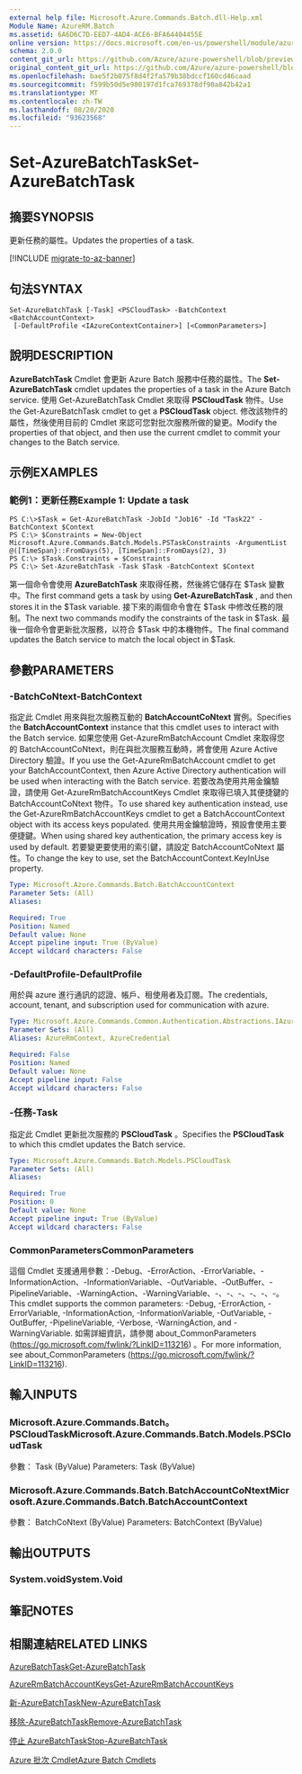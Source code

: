 ```yaml
---
external help file: Microsoft.Azure.Commands.Batch.dll-Help.xml
Module Name: AzureRM.Batch
ms.assetid: 6A6D6C7D-EED7-4AD4-ACE6-BFA64404455E
online version: https://docs.microsoft.com/en-us/powershell/module/azurerm.batch/set-azurebatchtask
schema: 2.0.0
content_git_url: https://github.com/Azure/azure-powershell/blob/preview/src/ResourceManager/AzureBatch/Commands.Batch/help/Set-AzureBatchTask.md
original_content_git_url: https://github.com/Azure/azure-powershell/blob/preview/src/ResourceManager/AzureBatch/Commands.Batch/help/Set-AzureBatchTask.md
ms.openlocfilehash: bae5f2b075f8d4f2fa579b38bdccf160cd46caad
ms.sourcegitcommit: f599b50d5e980197d1fca769378df90a842b42a1
ms.translationtype: MT
ms.contentlocale: zh-TW
ms.lasthandoff: 08/20/2020
ms.locfileid: "93623568"
---
```

# <span data-ttu-id="2b004-101">Set-AzureBatchTask</span><span class="sxs-lookup"><span data-stu-id="2b004-101">Set-AzureBatchTask</span></span>

## <span data-ttu-id="2b004-102">摘要</span><span class="sxs-lookup"><span data-stu-id="2b004-102">SYNOPSIS</span></span>
<span data-ttu-id="2b004-103">更新任務的屬性。</span><span class="sxs-lookup"><span data-stu-id="2b004-103">Updates the properties of a task.</span></span>

[!INCLUDE [migrate-to-az-banner](../../includes/migrate-to-az-banner.md)]

## <span data-ttu-id="2b004-104">句法</span><span class="sxs-lookup"><span data-stu-id="2b004-104">SYNTAX</span></span>

```
Set-AzureBatchTask [-Task] <PSCloudTask> -BatchContext <BatchAccountContext>
 [-DefaultProfile <IAzureContextContainer>] [<CommonParameters>]
```

## <span data-ttu-id="2b004-105">說明</span><span class="sxs-lookup"><span data-stu-id="2b004-105">DESCRIPTION</span></span>
<span data-ttu-id="2b004-106">**AzureBatchTask** Cmdlet 會更新 Azure Batch 服務中任務的屬性。</span><span class="sxs-lookup"><span data-stu-id="2b004-106">The **Set-AzureBatchTask** cmdlet updates the properties of a task in the Azure Batch service.</span></span>
<span data-ttu-id="2b004-107">使用 Get-AzureBatchTask Cmdlet 來取得 **PSCloudTask** 物件。</span><span class="sxs-lookup"><span data-stu-id="2b004-107">Use the Get-AzureBatchTask cmdlet to get a **PSCloudTask** object.</span></span>
<span data-ttu-id="2b004-108">修改該物件的屬性，然後使用目前的 Cmdlet 來認可您對批次服務所做的變更。</span><span class="sxs-lookup"><span data-stu-id="2b004-108">Modify the properties of that object, and then use the current cmdlet to commit your changes to the Batch service.</span></span>

## <span data-ttu-id="2b004-109">示例</span><span class="sxs-lookup"><span data-stu-id="2b004-109">EXAMPLES</span></span>

### <span data-ttu-id="2b004-110">範例1：更新任務</span><span class="sxs-lookup"><span data-stu-id="2b004-110">Example 1: Update a task</span></span>
```
PS C:\>$Task = Get-AzureBatchTask -JobId "Job16" -Id "Task22" -BatchContext $Context
PS C:\> $Constraints = New-Object Microsoft.Azure.Commands.Batch.Models.PSTaskConstraints -ArgumentList @([TimeSpan}::FromDays(5), [TimeSpan]::FromDays(2), 3)
PS C:\> $Task.Constraints = $Constraints
PS C:\> Set-AzureBatchTask -Task $Task -BatchContext $Context
```

<span data-ttu-id="2b004-111">第一個命令會使用 **AzureBatchTask** 來取得任務，然後將它儲存在 $Task 變數中。</span><span class="sxs-lookup"><span data-stu-id="2b004-111">The first command gets a task by using **Get-AzureBatchTask** , and then stores it in the $Task variable.</span></span>
<span data-ttu-id="2b004-112">接下來的兩個命令會在 $Task 中修改任務的限制。</span><span class="sxs-lookup"><span data-stu-id="2b004-112">The next two commands modify the constraints of the task in $Task.</span></span>
<span data-ttu-id="2b004-113">最後一個命令會更新批次服務，以符合 $Task 中的本機物件。</span><span class="sxs-lookup"><span data-stu-id="2b004-113">The final command updates the Batch service to match the local object in $Task.</span></span>

## <span data-ttu-id="2b004-114">參數</span><span class="sxs-lookup"><span data-stu-id="2b004-114">PARAMETERS</span></span>

### <span data-ttu-id="2b004-115">-BatchCoNtext</span><span class="sxs-lookup"><span data-stu-id="2b004-115">-BatchContext</span></span>
<span data-ttu-id="2b004-116">指定此 Cmdlet 用來與批次服務互動的 **BatchAccountCoNtext** 實例。</span><span class="sxs-lookup"><span data-stu-id="2b004-116">Specifies the **BatchAccountContext** instance that this cmdlet uses to interact with the Batch service.</span></span>
<span data-ttu-id="2b004-117">如果您使用 Get-AzureRmBatchAccount Cmdlet 來取得您的 BatchAccountCoNtext，則在與批次服務互動時，將會使用 Azure Active Directory 驗證。</span><span class="sxs-lookup"><span data-stu-id="2b004-117">If you use the Get-AzureRmBatchAccount cmdlet to get your BatchAccountContext, then Azure Active Directory authentication will be used when interacting with the Batch service.</span></span> <span data-ttu-id="2b004-118">若要改為使用共用金鑰驗證，請使用 Get-AzureRmBatchAccountKeys Cmdlet 來取得已填入其便捷鍵的 BatchAccountCoNtext 物件。</span><span class="sxs-lookup"><span data-stu-id="2b004-118">To use shared key authentication instead, use the Get-AzureRmBatchAccountKeys cmdlet to get a BatchAccountContext object with its access keys populated.</span></span> <span data-ttu-id="2b004-119">使用共用金鑰驗證時，預設會使用主要便捷鍵。</span><span class="sxs-lookup"><span data-stu-id="2b004-119">When using shared key authentication, the primary access key is used by default.</span></span> <span data-ttu-id="2b004-120">若要變更要使用的索引鍵，請設定 BatchAccountCoNtext 屬性。</span><span class="sxs-lookup"><span data-stu-id="2b004-120">To change the key to use, set the BatchAccountContext.KeyInUse property.</span></span>

```yaml
Type: Microsoft.Azure.Commands.Batch.BatchAccountContext
Parameter Sets: (All)
Aliases:

Required: True
Position: Named
Default value: None
Accept pipeline input: True (ByValue)
Accept wildcard characters: False
```

### <span data-ttu-id="2b004-121">-DefaultProfile</span><span class="sxs-lookup"><span data-stu-id="2b004-121">-DefaultProfile</span></span>
<span data-ttu-id="2b004-122">用於與 azure 進行通訊的認證、帳戶、租使用者及訂閱。</span><span class="sxs-lookup"><span data-stu-id="2b004-122">The credentials, account, tenant, and subscription used for communication with azure.</span></span>

```yaml
Type: Microsoft.Azure.Commands.Common.Authentication.Abstractions.IAzureContextContainer
Parameter Sets: (All)
Aliases: AzureRmContext, AzureCredential

Required: False
Position: Named
Default value: None
Accept pipeline input: False
Accept wildcard characters: False
```

### <span data-ttu-id="2b004-123">-任務</span><span class="sxs-lookup"><span data-stu-id="2b004-123">-Task</span></span>
<span data-ttu-id="2b004-124">指定此 Cmdlet 更新批次服務的 **PSCloudTask** 。</span><span class="sxs-lookup"><span data-stu-id="2b004-124">Specifies the **PSCloudTask** to which this cmdlet updates the Batch service.</span></span>

```yaml
Type: Microsoft.Azure.Commands.Batch.Models.PSCloudTask
Parameter Sets: (All)
Aliases:

Required: True
Position: 0
Default value: None
Accept pipeline input: True (ByValue)
Accept wildcard characters: False
```

### <span data-ttu-id="2b004-125">CommonParameters</span><span class="sxs-lookup"><span data-stu-id="2b004-125">CommonParameters</span></span>
<span data-ttu-id="2b004-126">這個 Cmdlet 支援通用參數：-Debug、-ErrorAction、-ErrorVariable、-InformationAction、-InformationVariable、-OutVariable、-OutBuffer、-PipelineVariable、-WarningAction、-WarningVariable、-、-、-、-、-、-。</span><span class="sxs-lookup"><span data-stu-id="2b004-126">This cmdlet supports the common parameters: -Debug, -ErrorAction, -ErrorVariable, -InformationAction, -InformationVariable, -OutVariable, -OutBuffer, -PipelineVariable, -Verbose, -WarningAction, and -WarningVariable.</span></span> <span data-ttu-id="2b004-127">如需詳細資訊，請參閱 about_CommonParameters (https://go.microsoft.com/fwlink/?LinkID=113216) 。</span><span class="sxs-lookup"><span data-stu-id="2b004-127">For more information, see about_CommonParameters (https://go.microsoft.com/fwlink/?LinkID=113216).</span></span>

## <span data-ttu-id="2b004-128">輸入</span><span class="sxs-lookup"><span data-stu-id="2b004-128">INPUTS</span></span>

### <span data-ttu-id="2b004-129">Microsoft.Azure.Commands.Batch。PSCloudTask</span><span class="sxs-lookup"><span data-stu-id="2b004-129">Microsoft.Azure.Commands.Batch.Models.PSCloudTask</span></span>
<span data-ttu-id="2b004-130">參數： Task (ByValue) </span><span class="sxs-lookup"><span data-stu-id="2b004-130">Parameters: Task (ByValue)</span></span>

### <span data-ttu-id="2b004-131">Microsoft.Azure.Commands.Batch.BatchAccountCoNtext</span><span class="sxs-lookup"><span data-stu-id="2b004-131">Microsoft.Azure.Commands.Batch.BatchAccountContext</span></span>
<span data-ttu-id="2b004-132">參數： BatchCoNtext (ByValue) </span><span class="sxs-lookup"><span data-stu-id="2b004-132">Parameters: BatchContext (ByValue)</span></span>

## <span data-ttu-id="2b004-133">輸出</span><span class="sxs-lookup"><span data-stu-id="2b004-133">OUTPUTS</span></span>

### <span data-ttu-id="2b004-134">System.void</span><span class="sxs-lookup"><span data-stu-id="2b004-134">System.Void</span></span>

## <span data-ttu-id="2b004-135">筆記</span><span class="sxs-lookup"><span data-stu-id="2b004-135">NOTES</span></span>

## <span data-ttu-id="2b004-136">相關連結</span><span class="sxs-lookup"><span data-stu-id="2b004-136">RELATED LINKS</span></span>

[<span data-ttu-id="2b004-137">AzureBatchTask</span><span class="sxs-lookup"><span data-stu-id="2b004-137">Get-AzureBatchTask</span></span>](./Get-AzureBatchTask.md)

[<span data-ttu-id="2b004-138">AzureRmBatchAccountKeys</span><span class="sxs-lookup"><span data-stu-id="2b004-138">Get-AzureRmBatchAccountKeys</span></span>](./Get-AzureRmBatchAccountKeys.md)

[<span data-ttu-id="2b004-139">新-AzureBatchTask</span><span class="sxs-lookup"><span data-stu-id="2b004-139">New-AzureBatchTask</span></span>](./New-AzureBatchTask.md)

[<span data-ttu-id="2b004-140">移除-AzureBatchTask</span><span class="sxs-lookup"><span data-stu-id="2b004-140">Remove-AzureBatchTask</span></span>](./Remove-AzureBatchTask.md)

[<span data-ttu-id="2b004-141">停止 AzureBatchTask</span><span class="sxs-lookup"><span data-stu-id="2b004-141">Stop-AzureBatchTask</span></span>](./Stop-AzureBatchTask.md)

[<span data-ttu-id="2b004-142">Azure 批次 Cmdlet</span><span class="sxs-lookup"><span data-stu-id="2b004-142">Azure Batch Cmdlets</span></span>](./AzureRM.Batch.md)


